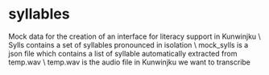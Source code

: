 # syllables
Mock data for the creation of an interface for literacy support in Kunwinjku
\\
Sylls contains a set of syllables pronounced in isolation \\
mock_sylls is a json file which contains a list of syllable automatically extracted from temp.wav \\
temp.wav is the audio file in Kunwinjku we want to transcribe

